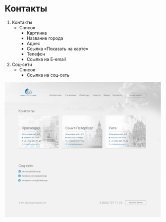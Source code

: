 # Контакты

1. Контакты
	* Список
		* Картинка
		* Название города
		* Адрес
		* Ссылка «Показать на карте»
		* Телефон
		* Ссылка на E-email
2.  Соц-сети
	* Список
		* Ссылка на соц-сеть

![contacts](../previews/contacts.jpg)